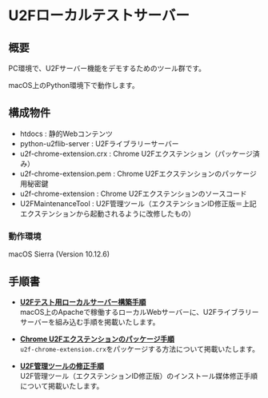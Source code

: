 # U2Fローカルテストサーバー

## 概要
PC環境で、U2Fサーバー機能をデモするためのツール群です。

macOS上のPython環境下で動作します。

## 構成物件
* htdocs : 静的Webコンテンツ
* python-u2flib-server : U2Fライブラリーサーバー
* u2f-chrome-extension.crx : Chrome U2Fエクステンション（パッケージ済み）
* u2f-chrome-extension.pem : Chrome U2Fエクステンションのパッケージ用秘密鍵
* u2f-chrome-extension : Chrome U2Fエクステンションのソースコード
* U2FMaintenanceTool : U2F管理ツール（エクステンションID修正版＝上記エクステンションから起動されるように改修したもの）

### 動作環境
macOS Sierra (Version 10.12.6)

## 手順書

- <b>[U2Fテスト用ローカルサーバー構築手順](../Research/U2F_LOCAL_TSTSVR.md) </b><br>
macOS上のApacheで稼働するローカルWebサーバーに、U2Fライブラリーサーバーを組み込む手順を掲載いたします。

- <b>[Chrome U2Fエクステンションのパッケージ手順](documents/CHROMEEXTPACK.md) </b><br>
`u2f-chrome-extension.crx`をパッケージする方法について掲載いたします。

- <b>[U2F管理ツールの修正手順](documents/U2FMTBUILD.md) </b><br>
U2F管理ツール（エクステンションID修正版）のインストール媒体修正手順について掲載いたします。

